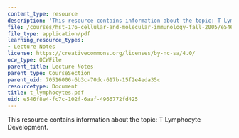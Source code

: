 ```yaml
---
content_type: resource
description: 'This resource contains information about the topic: T Lymphocyte Development.'
file: /courses/hst-176-cellular-and-molecular-immunology-fall-2005/e546f8e4fc7c102f6aaf4966772fd425_t_lymphocytes.pdf
file_type: application/pdf
learning_resource_types:
- Lecture Notes
license: https://creativecommons.org/licenses/by-nc-sa/4.0/
ocw_type: OCWFile
parent_title: Lecture Notes
parent_type: CourseSection
parent_uid: 70516006-6b3c-70dc-617b-15f2e4eda35c
resourcetype: Document
title: t_lymphocytes.pdf
uid: e546f8e4-fc7c-102f-6aaf-4966772fd425
---
```

This resource contains information about the topic: T Lymphocyte Development.